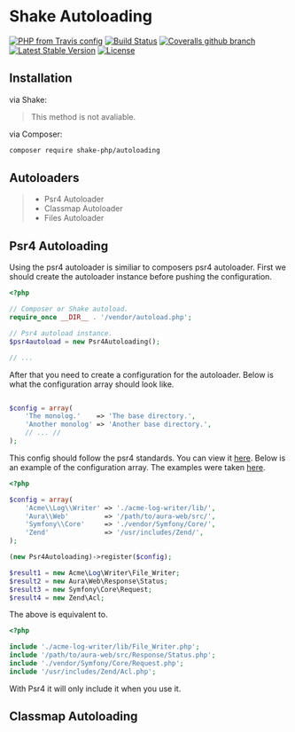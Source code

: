 # Shake Autoloading
[![PHP from Travis config](https://img.shields.io/travis/php-v/shake-php/autoloading.svg)](https://github.com/shake-php/autoloading)
[![Build Status](https://travis-ci.org/shake-php/autoloading.svg?branch=master)](https://travis-ci.org/shake-php/autoloading)
[![Coveralls github branch](https://img.shields.io/coveralls/github/shake-php/autoloading/master.svg)](https://coveralls.io/github/shake-php/autoloading)
[![Latest Stable Version](https://poser.pugx.org/shake-php/autoloading/v/stable)](https://packagist.org/packages/shake-php/autoloading)
[![License](https://poser.pugx.org/shake-php/autoloading/license)](https://packagist.org/packages/shake-php/autoloading)

## Installation
via Shake:
> This method is not avaliable.

via Composer:
```sh
composer require shake-php/autoloading
```

## Autoloaders
> - Psr4 Autoloader
> - Classmap Autoloader
> - Files Autoloader

## Psr4 Autoloading
Using the psr4 autoloader is similiar to composers psr4 autoloader. First we should create the autoloader instance before pushing the configuration.

```php
<?php

// Composer or Shake autoload.
require_once __DIR__ . '/vendor/autoload.php';

// Psr4 autoload instance.
$psr4autoload = new Psr4Autoloading();

// ...

```
After that you need to create a configuration for the autoloader. Below is what the configuration array should look like.
```php

$config = array(
    'The monolog.'    => 'The base directory.',
    'Another monolog' => 'Another base directory.',
    // ... //
);

```

This config should follow the psr4 standards. You can view it [here](https://www.php-fig.org/psr/psr-4/). Below is an example of the configuration array. The examples were taken [here](https://www.php-fig.org/psr/psr-4/#3-examples).

```php
<?php

$config = array(
    'Acme\\Log\\Writer' => './acme-log-writer/lib/',
    'Aura\\Web'         => '/path/to/aura-web/src/',
    'Symfony\\Core'     => './vendor/Symfony/Core/',
    'Zend'              => '/usr/includes/Zend/',
);

(new Psr4Autoloading)->register($config);

$result1 = new Acme\Log\Writer\File_Writer;
$result2 = new Aura\Web\Response\Status;
$result3 = new Symfony\Core\Request;
$result4 = new Zend\Acl;

```

The above is equivalent to.

```php
<?php

include './acme-log-writer/lib/File_Writer.php';
include '/path/to/aura-web/src/Response/Status.php';
include './vendor/Symfony/Core/Request.php';
include '/usr/includes/Zend/Acl.php';

```

With Psr4 it will only include it when you use it.

## Classmap Autoloading
